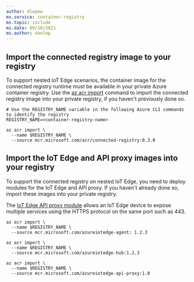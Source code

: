 ```yaml
---
author: dlepow
ms.service: container-registry
ms.topic: include
ms.date: 09/10/2021
ms.author: danlep
---
```

## Import the connected registry image to your registry

To support nested IoT Edge scenarios, the container image for the connected registry runtime must be available in your private Azure container registry. Use the [az acr import](/cli/azure/acr#az_acr_import) command to import the connected registry image into your private registry, if you haven't previously done so. 

```azurecli
# Use the REGISTRY_NAME variable in the following Azure CLI commands to identify the registry
REGISTRY_NAME=<container-registry-name>

az acr import \
  --name $REGISTRY_NAME \
  --source mcr.microsoft.com/acr/connected-registry:0.3.0
```

## Import the IoT Edge and API proxy images into your registry

To support the connected registry on nested IoT Edge, you need to deploy modules for the IoT Edge and API proxy. If you haven't already done so, import these images into your private registry.

The [IoT Edge API proxy module](../articles/iot-edge/how-to-configure-api-proxy-module.md) allows an IoT Edge device to expose multiple services using the HTTPS protocol on the same port such as 443.

```azurecli
az acr import \
  --name $REGISTRY_NAME \
  --source mcr.microsoft.com/azureiotedge-agent: 1.2.3

az acr import \
  --name $REGISTRY_NAME \
  --source mcr.microsoft.com/azureiotedge-hub:1.2.3

az acr import \
  --name $REGISTRY_NAME \
  --source mcr.microsoft.com/azureiotedge-api-proxy:1.0
```